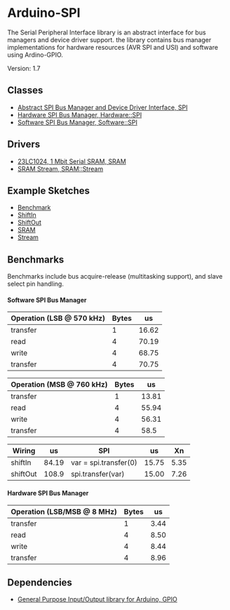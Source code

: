# Arduino-SPI

The Serial Peripheral Interface library is an abstract interface for
bus managers and device driver support. the library contains bus
manager implementations for hardware resources (AVR SPI and USI) and
software using Ardino-GPIO.

Version: 1.7

## Classes

* [Abstract SPI Bus Manager and Device Driver Interface, SPI](./src/SPI.h)
* [Hardware SPI Bus Manager, Hardware::SPI](./src/Hardware/SPI.h)
* [Software SPI Bus Manager, Software::SPI](./src/Software/SPI.h)

## Drivers

* [23LC1024, 1 Mbit Serial SRAM, SRAM](./src/Driver/SRAM.h)
* [SRAM Stream, SRAM::Stream](./src/Driver/SRAM.h)

## Example Sketches

* [Benchmark](./examples/Benchmark)
* [ShiftIn](./examples/ShiftIn)
* [ShiftOut](./examples/ShiftOut)
* [SRAM](./examples/SRAM)
* [Stream](./examples/Stream)

## Benchmarks

Benchmarks include bus acquire-release (multitasking support), and
slave select pin handling.

#### Software SPI Bus Manager

Operation (LSB @ 570 kHz) | Bytes | us
----------|-------|----
transfer | 1 | 16.62
read | 4 | 70.19
write | 4  | 68.75
transfer | 4  | 70.75

Operation (MSB @ 760 kHz) | Bytes | us
----------|-------|----
transfer | 1 | 13.81
read | 4 | 55.94
write | 4  | 56.31
transfer | 4  | 58.5

Wiring | us | SPI | us | Xn
------ |----|------|----|----
shiftIn | 84.19 | var = spi.transfer(0) | 15.75 | 5.35
shiftOut | 108.9 | spi.transfer(var) | 15.00 | 7.26

#### Hardware SPI Bus Manager

Operation (LSB/MSB @ 8 MHz) | Bytes | us
----------|-------|----
transfer | 1 | 3.44
read | 4 | 8.50
write | 4  | 8.44
transfer | 4  | 8.96

## Dependencies

* [General Purpose Input/Output library for Arduino, GPIO](https://github.com/mikaelpatel/Arduino-GPIO)
